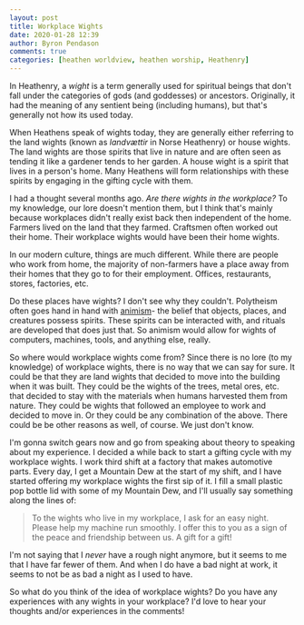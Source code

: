 ```yaml
---
layout: post
title: Workplace Wights
date: 2020-01-28 12:39
author: Byron Pendason
comments: true
categories: [heathen worldview, heathen worship, Heathenry]
---
```

In Heathenry, a <cite>wight</cite> is a term generally used for spiritual beings that don't fall under the categories of gods (and goddesses) or ancestors. Originally, it had the meaning of any sentient being (including humans), but that's generally not how its used today.

When Heathens speak of wights today, they are generally either referring to the land wights (known as <em>landvættir</em> in Norse Heathenry) or house wights. The land wights are those spirits that live in nature and are often seen as tending it like a gardener tends to her garden. A house wight is a spirit that lives in a person's home. Many Heathens will form relationships with these spirits by engaging in the gifting cycle with them.

I had a thought several months ago. <em>Are there wights in the workplace?</em> To my knowledge, our lore doesn't mention them, but I think that's mainly because workplaces didn't really exist back then independent of the home. Farmers lived on the land that they farmed. Craftsmen often worked out their home. Their workplace wights would have been their home wights.

In our modern culture, things are much different. While there are people who work from home, the majority of non-farmers have a place away from their homes that they go to for their employment. Offices, restaurants, stores, factories, etc.

Do these places have wights? I don't see why they couldn't. Polytheism often goes hand in hand with <a target="_blank" rel="noopener" href="https://en.wikipedia.org/wiki/Animism">animism</a>- the belief that objects, places, and creatures possess spirits. These spirits can be interacted with, and rituals are developed that does just that. So animism would allow for wights of computers, machines, tools, and anything else, really.

So where would workplace wights come from? Since there is no lore (to my knowledge) of workplace wights, there is no way that we can say for sure. It could be that they are land wights that decided to move into the building when it was built. They could be the wights of the trees, metal ores, etc. that decided to stay with the materials when humans harvested them from nature. They could be wights that followed an employee to work and decided to move in. Or they could be any combination of the above. There could be be other reasons as well, of course. We just don't know.

I'm gonna switch gears now and go from speaking about theory to speaking about my experience. I decided a while back to start a gifting cycle with my workplace wights. I work third shift at a factory that makes automotive parts. Every day, I get a Mountain Dew at the start of my shift, and I have started offering my workplace wights the first sip of it. I fill a small plastic pop bottle lid with some of my Mountain Dew, and I'll usually say something along the lines of:

<blockquote>To the wights who live in my workplace, I ask for an easy night. Please help my machine run smoothly. I offer this to you as a sign of the peace and friendship between us. A gift for a gift!</blockquote>

I'm not saying that I <em>never</em> have a rough night anymore, but it seems to me that I have far fewer of them. And when I do have a bad night at work, it seems to not be as bad a night as I used to have.

So what do you think of the idea of workplace wights? Do you have any experiences with any wights in your workplace? I'd love to hear your thoughts and/or experiences in the comments!
